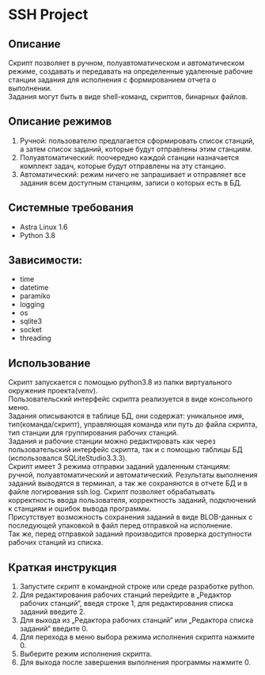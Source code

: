 # SSH Project

## Описание
Скрипт позволяет в ручном, полуавтоматическом и автоматическом режиме, создавать и передавать на определенные удаленные рабочие станции задания для исполнения с формированием отчета о выполнении.  
Задания могут быть в виде shell-команд, скриптов, бинарных файлов.

## Описание режимов
1. Ручной: пользователю предлагается сформировать список станций, а затем список заданий, которые будут отправлены этим станциям.
2. Полуавтоматический: поочередно каждой станции назначается комплект задач, которые будут отправлены на эту станцию.
3. Автоматический: режим ничего не запрашивает и отправляет все задания всем доступным станциям, записи о которых есть в БД. 

## Системные требования
- Astra Linux 1.6
- Python 3.8

## Зависимости:
- time
- datetime
- paramiko
- logging
- os
- sqlite3
- socket
- threading

## Использование
Скрипт запускается с помощью python3.8 из папки  виртуального окружения проекта(venv).  
Пользовательский интерфейс скрипта реализуется в виде консольного меню.  
Задания описываются в таблице БД, они содержат: уникальное имя, тип(команда/скрипт), управляющая команда или путь до файла скрипта, тип станции для группирования рабочих станций.  
Задания и рабочие станции можно редактировать как через пользовательский интерфейс скрипта, так и с помощью таблицы БД (использовался SQLiteStudio3.3.3).  
Скрипт имеет 3 режима отправки заданий удаленным станциям: ручной, полуавтоматический и автоматический. Результаты выполнения заданий выводятся в терминал, а так же сохраняются в отчете БД и в файле логирования ssh.log. 
Скрипт позволяет обрабатывать корректность ввода пользователя, корректность заданий, подключений к станциям и ошибок вывода программы.  
Присутствует возможность сохранения заданий в виде BLOB-данных с последующей упаковкой в файл перед отправкой на исполнение.  
Так же, перед отправкой заданий производится проверка доступности рабочих станций из списка.

## Краткая инструкция
1. Запустите скрипт в командной строке или среде разработке python.
2. Для редактирования рабочих станций перейдите в „Редактор рабочих станций“, введя строке 1, для редактирования списка заданий введите 2.
3. Для выхода из „Редактора рабочих станций“ или „Редактора списка заданий“ введите 0.
4. Для перехода в меню выбора режима исполнения скрипта нажмите 0.
5. Выберите режим исполнения скрипта.
6. Для выхода после завершения выполнения программы нажмите 0.
